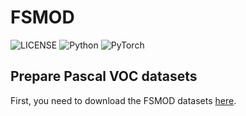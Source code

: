 # FSMOD

![LICENSE](https://img.shields.io/badge/license-MIT-green)
![Python](https://img.shields.io/badge/python-3.7-blue.svg)
![PyTorch](https://img.shields.io/badge/pytorch-1.1.0-%237732a8)

## Prepare Pascal VOC datasets
First, you need to download the FSMOD datasets [here](https://drive.google.com/file/d/1IkKA7Rf7CvmZHQODrF82CigAeK5Q6Zoa/view?usp=share_link).
